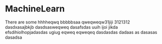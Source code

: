 # MachineLearn
There are some
hhhheqwq
bbbbbsaa
qweqweqw31jiji
3121312
dasdxasajbkjb
dasdsasweqweq
dasafsdas
uuih
ijoi
jikda
efsdihiolhopjadasdas
ugiug
eqweq
eqweqeq
dasdasdas
dadaas
as
dasasas
dasadsa
